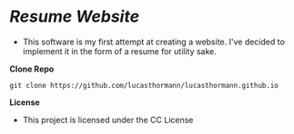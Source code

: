 # ***Resume Website***
* This software is my first attempt at creating a website. I've decided to implement it in the form of a resume for utility sake.

**Clone Repo**
```
git clone https://github.com/lucasthormann/lucasthormann.github.io
```

**License**
* This project is licensed under the CC License
